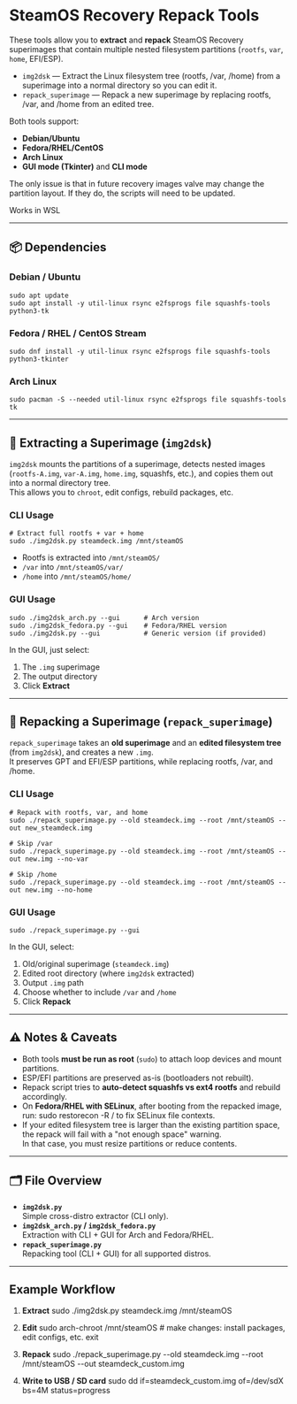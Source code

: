 # SteamOS Recovery Repack Tools

These tools allow you to **extract** and **repack** SteamOS Recovery superimages that contain multiple nested filesystem partitions (`rootfs`, `var`, `home`, EFI/ESP).

- `img2dsk` — Extract the Linux filesystem tree (rootfs, /var, /home) from a superimage into a normal directory so you can edit it.
- `repack_superimage` — Repack a new superimage by replacing rootfs, /var, and /home from an edited tree.

Both tools support:
- **Debian/Ubuntu**
- **Fedora/RHEL/CentOS**
- **Arch Linux**
- **GUI mode (Tkinter)** and **CLI mode**


The only issue is that in future recovery images valve may change the partition layout. If they do, the scripts will need to be updated.

Works in WSL

---

## 📦 Dependencies

### Debian / Ubuntu
    sudo apt update
    sudo apt install -y util-linux rsync e2fsprogs file squashfs-tools python3-tk

### Fedora / RHEL / CentOS Stream
    sudo dnf install -y util-linux rsync e2fsprogs file squashfs-tools python3-tkinter

### Arch Linux
    sudo pacman -S --needed util-linux rsync e2fsprogs file squashfs-tools tk

---

## 🔎 Extracting a Superimage (`img2dsk`)

`img2dsk` mounts the partitions of a superimage, detects nested images (`rootfs-A.img`, `var-A.img`, `home.img`, squashfs, etc.), and copies them out into a normal directory tree.  
This allows you to `chroot`, edit configs, rebuild packages, etc.

### CLI Usage
    # Extract full rootfs + var + home
    sudo ./img2dsk.py steamdeck.img /mnt/steamOS

- Rootfs is extracted into `/mnt/steamOS/`
- `/var` into `/mnt/steamOS/var/`
- `/home` into `/mnt/steamOS/home/`

### GUI Usage
    sudo ./img2dsk_arch.py --gui      # Arch version
    sudo ./img2dsk_fedora.py --gui    # Fedora/RHEL version
    sudo ./img2dsk.py --gui           # Generic version (if provided)

In the GUI, just select:
1. The `.img` superimage
2. The output directory
3. Click **Extract**

---

## 🔄 Repacking a Superimage (`repack_superimage`)

`repack_superimage` takes an **old superimage** and an **edited filesystem tree** (from `img2dsk`), and creates a new `.img`.  
It preserves GPT and EFI/ESP partitions, while replacing rootfs, /var, and /home.

### CLI Usage
    # Repack with rootfs, var, and home
    sudo ./repack_superimage.py --old steamdeck.img --root /mnt/steamOS --out new_steamdeck.img

    # Skip /var
    sudo ./repack_superimage.py --old steamdeck.img --root /mnt/steamOS --out new.img --no-var

    # Skip /home
    sudo ./repack_superimage.py --old steamdeck.img --root /mnt/steamOS --out new.img --no-home

### GUI Usage
    sudo ./repack_superimage.py --gui

In the GUI, select:
1. Old/original superimage (`steamdeck.img`)
2. Edited root directory (where `img2dsk` extracted)
3. Output `.img` path
4. Choose whether to include `/var` and `/home`
5. Click **Repack**

---

## ⚠️ Notes & Caveats

- Both tools **must be run as root** (`sudo`) to attach loop devices and mount partitions.
- ESP/EFI partitions are preserved as-is (bootloaders not rebuilt).
- Repack script tries to **auto-detect squashfs vs ext4 rootfs** and rebuild accordingly.
- On **Fedora/RHEL with SELinux**, after booting from the repacked image, run:
      sudo restorecon -R /
  to fix SELinux file contexts.
- If your edited filesystem tree is larger than the existing partition space, the repack will fail with a "not enough space" warning.  
  In that case, you must resize partitions or reduce contents.

---

## 🗂 File Overview

- **`img2dsk.py`**  
  Simple cross-distro extractor (CLI only).
- **`img2dsk_arch.py` / `img2dsk_fedora.py`**  
  Extraction with CLI + GUI for Arch and Fedora/RHEL.
- **`repack_superimage.py`**  
  Repacking tool (CLI + GUI) for all supported distros.

---

## Example Workflow

1. **Extract**
       sudo ./img2dsk.py steamdeck.img /mnt/steamOS

2. **Edit**
       sudo arch-chroot /mnt/steamOS
       # make changes: install packages, edit configs, etc.
       exit

3. **Repack**
       sudo ./repack_superimage.py --old steamdeck.img --root /mnt/steamOS --out steamdeck_custom.img

4. **Write to USB / SD card**
       sudo dd if=steamdeck_custom.img of=/dev/sdX bs=4M status=progress
